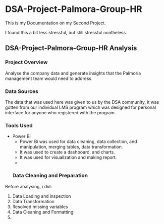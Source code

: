 # DSA-Project-Palmora-Group-HR
This is my Documentation on my Second Project.

I found this a bit less stressful, but still stressful nontheless.

## DSA-Project-Palmora-Group-HR Analysis

### Project Overview
Analyse the company data and generate insights that the Palmoria management
team would need to address.

### Data Sources
The data that was used here was given to us by the DSA community, it was gotten from our individual LMS program which was designed for personal interface for anyone who registered with the program.

### Tools Used
- Power Bi
   - Power Bi was used for data cleaning, data collection, and manipulation, merging tables, data transformation.
   - It was used to create a dashboard, and charts.
   - It was used for visualization and making report.
   - 
   ### Data Cleaning and Preparation 
Before analysing, i did:
1. Data Loading and inspection
2. Data Transformation
3. Resolved missing variables
4. Data Cleaning and Formatting
5. 


